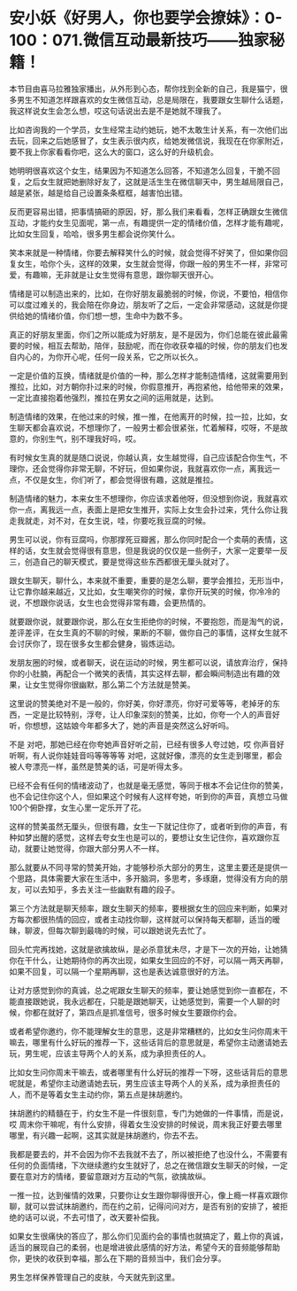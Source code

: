 # 安小妖《好男人，你也要学会撩妹》：0-100：071.微信互动最新技巧——独家秘籍！

本节目由喜马拉雅独家播出，从外形到心态，帮你找到全新的自己，我是猫宁，很多男生不知道怎样跟喜欢的女生微信互动，总是局限在，我要跟女生聊什么话题，我这样说女生会怎么想，哎这句话说出去是不是她就不理我了。

比如咨询我的一个学员，女生经常主动约她玩，她不太敢生计关系，有一次他们出去玩，回来之后她感冒了，女生表示很内疚，给她发微信说，我现在在你家附近，要不我上你家看看你吧，这么大的窗口，这么好的升级机会。

她明明很喜欢这个女生，结果因为不知道怎么回答，不知道怎么回复，干脆不回复，之后女生就把她删除好友了，这就是活生生在微信聊天中，男生越局限自己，越是紧张，越是给自己设置条条框框，越害怕出错。

反而更容易出错，把事情搞砸的原因，好，那么我们来看看，怎样正确跟女生微信互动，才能约女生见面呢，第一点，有趣提供一定的情绪价值，怎样才能有趣呢，比如女生回复，哈哈，很多男生都会说你笑什么。

笑本来就是一种情绪，你要去解释笑什么的时候，就会觉得不好笑了，但如果你回复女生，哈你个头，这样的效果，女生就会觉得，你跟一般的男生不一样，非常可爱，有趣嘛，无非就是让女生觉得有意思，跟你聊天很开心。

情绪是可以制造出来的，比如，在你好朋友最脆弱的时候，你说，不要怕，相信你可以度过难关的，我会陪在你身边，朋友听了之后，一定会非常感动，这就是你提供给她的情绪价值，你们想一想，生命中为数不多。

真正的好朋友里面，你们之所以能成为好朋友，是不是因为，你们总能在彼此最需要的时候，相互去帮助，陪伴，鼓励呢，而在你收获幸福的时候，你的朋友们也发自内心的，为你开心呢，任何一段关系，它之所以长久。

一定是价值的互换，情绪就是价值的一种，那么怎样才能制造情绪，这就需要用到推拉，比如，对方朝你扑过来的时候，你假意推开，再抱紧他，给他带来的效果，一定比直接抱着他强烈，推拉在男女之间的运用就是，达到。

制造情绪的效果，在他过来的时候，推一推，在他离开的时候，拉一拉，比如，女生聊天都会喜欢说，不想理你了，一般男士都会很紧张，忙着解释，哎呀，不是故意的，你别生气，别不理我好吗，哎。

有时候女生真的就是随口说说，你越认真，女生越觉得，自己应该配合你生气，不理你，还会觉得你非常无聊，不好玩，但如果你说，我就喜欢你一点，离我远一点，不仅是女生，你们听了，都会觉得很有趣，这就是推拉。

制造情绪的魅力，本来女生不想理你，你应该求着他呀，但没想到你说，我就喜欢你一点，离我远一点，表面上是把女生推开，实际上女生会扑过来，凭什么你让我走我就走，对不对，在女生说，哇，你要吃我豆腐的时候。

男生可以说，你有豆腐吗，你那撑死豆瓣酱，那么你同时配合一个卖萌的表情，这样的话，女生就会觉得很有意思，但是我说的仅仅是一些例子，大家一定要举一反三，创造自己的聊天模式，要是觉得这些东西都很无厘头就对了。

跟女生聊天，聊什么，本来就不重要，重要的是怎么聊，要学会推拉，无形当中，让它靠你越来越近，又比如，女生嘲笑你的时候，拿你开玩笑的时候，你冷冷的说，不想跟你说话，女生也会觉得非常有趣，会更热情的。

就要跟你说，就要跟你说，那么在女生拒绝你的时候，不要抱怨，而是淘气的说，差评差评，在女生真的不聊的时候，果断的不聊，做你自己的事情，这样女生就不会讨厌你了，现在很多女生都会健身，锻炼运动。

发朋友圈的时候，或者聊天，说在运动的时候，男生都可以说，请放弃治疗，保持你的小肚腩，再配合一个微笑的表情，其实这样去聊，都会瞬间制造出有趣的效果，让女生觉得你很幽默，那么第二个方法就是赞美。

这里说的赞美绝对不是一般的，你好美，你好漂亮，你好可爱等等，老掉牙的东西，一定是比较特别，浮夸，让人印象深刻的赞美，比如，你夸一个人的声音好听，你想想，这姑娘今年都多大了，她的声音是突然这么好听吗。

不是 对吧，那她已经在你夸她声音好听之前，已经有很多人夸过她，哎 你声音好听啊，有人说你娃娃音吗等等等等 对吧，这就好像，漂亮的女生走到哪里，都会被人夸漂亮一样，虽然是赞美的话，可是听得太多。

已经不会有任何的情绪波动了，也就是毫无感觉，等同于根本不会记住你的赞美，也不会记住你这个人，但如果这个时候有人这样夸她，听到你的声音，真想立马做100个俯卧撑，女生心里一定乐开了花。

这样的赞美虽然无厘头，但很有趣，女生一下就记住你了，或者听到你的声音，有种如梦出醒的感觉，这样去夸女生也是可以的，要想让女生记住你，喜欢跟你互动，就要让她觉得，你跟大部分男人不一样。

那么就要从不同寻常的赞美开始，才能够秒杀大部分的男生，这里主要还是提供一个思路，具体需要大家在生活中，多开脑洞，多思考，多琢磨，觉得没有方向的朋友，可以去知乎，多去关注一些幽默有趣的段子。

第三个方法就是聊天频率，跟女生聊天的频率，要根据女生的回应来判断，如果对方每次都很热情的回应，或者主动找你聊，这样就可以保持每天都聊，适当的暧昧，聊波，但每次聊到最嗨的时候，可以跟她说先去忙了。

回头忙完再找她，这就是欲擒故纵，是必杀意犹未尽，才是下一次的开始，让她猜你在干什么，让她期待你的再次出现，如果女生回应的不好，可以隔一两天再聊，如果不回复，可以隔一个星期再聊，这也是表达诚意很好的方法。

让对方感觉到你的真诚，总之呢跟女生聊天的频率，要让她感觉到你一直都在，不能直接跟她说，我永远都在，只能是跟她聊天，让她感觉到，需要一个人聊的时候，你都在就好了，第四点是抓准信号，很多时候女生要跟你约会。

或者希望你邀约，你不能理解女生的意思，这是非常糟糕的，比如女生问你周末干嘛去，哪里有什么好玩的推荐一下，这些话背后的意思就是，希望你主动邀请她去玩，男生呢，应该主导两个人的关系，成为承担责任的人。

比如女生问你周末干嘛去，或者哪里有什么好玩的推荐一下呀，这些话背后的意思呢就是，希望你主动邀请她去玩，男生应该主导两个人的关系，成为承担责任的人，而不是等着女生主动约你，第五点是抹胡邀约。

抹胡邀约的精髓在于，约女生不是一件很刻意，专门为她做的一件事情，而是说，哎 周末你干嘛呢，有什么安排，得着女生没安排的时候说，周末我正好要去哪里哪里，有兴趣一起啊，这其实就是抹胡邀约，你去不去。

我都是要去的，并不会因为你不去我就不去了，所以被拒绝了也没什么，不需要有任何的负面情绪，下次继续邀约女生就好了，总之在微信跟女生聊天的时候，一定要在意对方的情绪，要留意跟对方互动的气氛，欲擒故纵。

一推一拉，达到催情的效果，只要你让女生跟你聊得很开心，像上瘾一样喜欢跟你聊，就可以尝试抹胡邀约，而在约之前，记得问问对方，是否有别的安排了，被拒绝的话可以说，不去可惜了，改天要补偿我。

如果女生很痛快的答应了，那么你们见面约会的事情也就搞定了，戴上你的真诚，适当的展现自己的柔弱，也是增进彼此感情的好方法，希望今天的音频能够帮助你，更快的收获到幸福，那么在下期的音频当中，我们会分享。

男生怎样保养管理自己的皮肤，今天就先到这里。